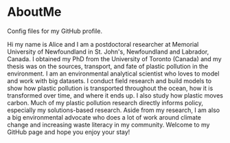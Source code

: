# AboutMe
Config files for my GitHub profile.

Hi my name is Alice and I am a postdoctoral researcher at Memorial University of Newfoundland in St. John's, Newfoundland and Labrador, Canada. I obtained my PhD from the University of Toronto (Canada) and my thesis was on the sources, transport, and fate of plastic pollution in the environment. 
I am an environmental analytical scientist who loves to model and work with big datasets. 
I conduct field research and build models to show how plastic pollution is transported throughout the ocean, how it is transformed over time, and where it ends up. I also study how plastic moves carbon. Much of my plastic pollution research directly informs policy, especially my solutions-based research. 
Aside from my research, I am also a big environmental advocate who does a lot of work around climate change and increasing waste literacy in my community. 
Welcome to my GitHub page and hope you enjoy your stay!

